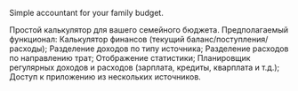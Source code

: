 Simple accountant for your family budget.

Простой калькулятор для вашего семейного бюджета.
Предполагаемый функционал:
Калькулятор финансов (текущий баланс/поступления/расходы);
Разделение доходов по типу источника;
Разделение расходов по направлению трат;
Отображение статистики;
Планировщик регулярных доходов и расходов (зарплата, кредиты, кварплата и т.д.);
Доступ к приложению из нескольких источников.
